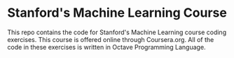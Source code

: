 # Stanford's Machine Learning Course

This repo contains the code for Stanford's Machine Learning course coding exercises. This course is offered online through Coursera.org. All of the code in these exercises is written in Octave Programming Language.
